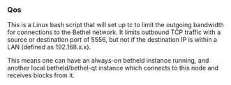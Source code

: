 ### Qos ###

This is a Linux bash script that will set up tc to limit the outgoing bandwidth for connections to the Bethel network. It limits outbound TCP traffic with a source or destination port of 5556, but not if the destination IP is within a LAN (defined as 192.168.x.x).

This means one can have an always-on betheld instance running, and another local betheld/bethel-qt instance which connects to this node and receives blocks from it.
